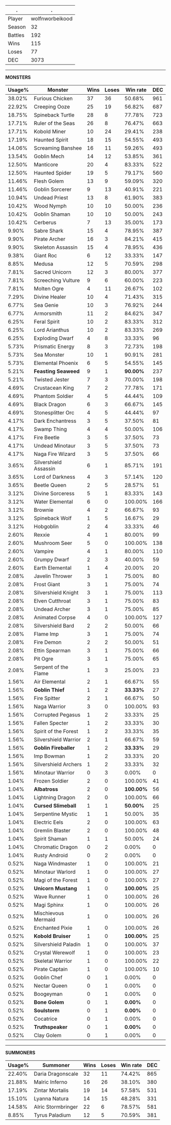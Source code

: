 .|.
|-|-
Player|wolfnworbeikood
Season|32
Battles|192
Wins|115
Loses|77
DEC|3073

---
**MONSTERS**

Usage%|Monster|Wins|Loses|Win rate|DEC|
-|-|-|-|-|-|
38.02%|Furious Chicken|37|36|50.68%|961|
22.92%|Creeping Ooze|25|19|56.82%|687|
18.75%|Spineback Turtle|28|8|77.78%|723|
17.71%|Ruler of the Seas|26|8|76.47%|663|
17.71%|Kobold Miner|10|24|29.41%|238|
17.19%|Haunted Spirit|18|15|54.55%|493|
14.06%|Screaming Banshee|16|11|59.26%|493|
13.54%|Goblin Mech|14|12|53.85%|361|
12.50%|Manticore|20|4|83.33%|522|
12.50%|Haunted Spider|19|5|79.17%|560|
11.46%|Flesh Golem|13|9|59.09%|320|
11.46%|Goblin Sorcerer|9|13|40.91%|221|
10.94%|Undead Priest|13|8|61.90%|383|
10.42%|Wood Nymph|10|10|50.00%|236|
10.42%|Goblin Shaman|10|10|50.00%|243|
10.42%|Cerberus|7|13|35.00%|173|
9.90%|Sabre Shark|15|4|78.95%|387|
9.90%|Pirate Archer|16|3|84.21%|415|
9.90%|Skeleton Assassin|15|4|78.95%|436|
9.38%|Giant Roc|6|12|33.33%|147|
8.85%|Medusa|12|5|70.59%|298|
7.81%|Sacred Unicorn|12|3|80.00%|377|
7.81%|Screeching Vulture|9|6|60.00%|223|
7.81%|Molten Ogre|4|11|26.67%|102|
7.29%|Divine Healer|10|4|71.43%|315|
6.77%|Sea Genie|10|3|76.92%|244|
6.77%|Armorsmith|11|2|84.62%|347|
6.25%|Feral Spirit|10|2|83.33%|312|
6.25%|Lord Arianthus|10|2|83.33%|269|
6.25%|Exploding Dwarf|4|8|33.33%|96|
5.73%|Prismatic Energy|8|3|72.73%|198|
5.73%|Sea Monster|10|1|90.91%|281|
5.73%|Elemental Phoenix|6|5|54.55%|145|
5.21%|**Feasting Seaweed**|9|1|**90.00%**|237|
5.21%|Twisted Jester|7|3|70.00%|198|
4.69%|Crustacean King|7|2|77.78%|171|
4.69%|Phantom Soldier|4|5|44.44%|109|
4.69%|Black Dragon|6|3|66.67%|145|
4.69%|Stonesplitter Orc|4|5|44.44%|97|
4.17%|Dark Enchantress|3|5|37.50%|81|
4.17%|Swamp Thing|4|4|50.00%|106|
4.17%|Fire Beetle|3|5|37.50%|73|
4.17%|Undead Minotaur|3|5|37.50%|73|
4.17%|Naga Fire Wizard|3|5|37.50%|66|
3.65%|Silvershield Assassin|6|1|85.71%|191|
3.65%|Lord of Darkness|4|3|57.14%|120|
3.65%|Beetle Queen|2|5|28.57%|51|
3.12%|Divine Sorceress|5|1|83.33%|143|
3.12%|Water Elemental|6|0|100.00%|166|
3.12%|Brownie|4|2|66.67%|93|
3.12%|Spineback Wolf|1|5|16.67%|29|
3.12%|Hobgoblin|2|4|33.33%|46|
2.60%|Rexxie|4|1|80.00%|99|
2.60%|Mushroom Seer|5|0|100.00%|138|
2.60%|Vampire|4|1|80.00%|110|
2.60%|Grumpy Dwarf|2|3|40.00%|59|
2.60%|Earth Elemental|1|4|20.00%|20|
2.08%|Javelin Thrower|3|1|75.00%|80|
2.08%|Frost Giant|3|1|75.00%|74|
2.08%|Silvershield Knight|3|1|75.00%|113|
2.08%|Elven Cutthroat|3|1|75.00%|83|
2.08%|Undead Archer|3|1|75.00%|85|
2.08%|Animated Corpse|4|0|100.00%|127|
2.08%|Silvershield Bard|2|2|50.00%|66|
2.08%|Flame Imp|3|1|75.00%|74|
2.08%|Fire Demon|2|2|50.00%|51|
2.08%|Ettin Spearman|3|1|75.00%|66|
2.08%|Pit Ogre|3|1|75.00%|65|
2.08%|Serpent of the Flame|1|3|25.00%|23|
1.56%|Air Elemental|2|1|66.67%|55|
1.56%|**Goblin Thief**|1|2|**33.33%**|27|
1.56%|Fire Spitter|2|1|66.67%|50|
1.56%|Naga Warrior|3|0|100.00%|93|
1.56%|Corrupted Pegasus|1|2|33.33%|25|
1.56%|Fallen Specter|1|2|33.33%|30|
1.56%|Spirit of the Forest|1|2|33.33%|35|
1.56%|Silvershield Warrior|2|1|66.67%|59|
1.56%|**Goblin Fireballer**|1|2|**33.33%**|29|
1.56%|Imp Bowman|1|2|33.33%|20|
1.56%|Silvershield Archers|1|2|33.33%|32|
1.56%|Minotaur Warrior|0|3|0.00%|0|
1.04%|Frozen Soldier|2|0|100.00%|41|
1.04%|**Albatross**|2|0|**100.00%**|56|
1.04%|Lightning Dragon|2|0|100.00%|66|
1.04%|**Cursed Slimeball**|1|1|**50.00%**|25|
1.04%|Serpentine Mystic|1|1|50.00%|35|
1.04%|Electric Eels|2|0|100.00%|63|
1.04%|Gremlin Blaster|2|0|100.00%|48|
1.04%|Spirit Shaman|1|1|50.00%|24|
1.04%|Chromatic Dragon|0|2|0.00%|0|
1.04%|Rusty Android|0|2|0.00%|0|
0.52%|Naga Windmaster|1|0|100.00%|21|
0.52%|Minotaur Warlord|1|0|100.00%|27|
0.52%|Magi of the Forest|1|0|100.00%|27|
0.52%|**Unicorn Mustang**|1|0|**100.00%**|25|
0.52%|Wave Runner|1|0|100.00%|26|
0.52%|Magi Sphinx|1|0|100.00%|26|
0.52%|Mischievous Mermaid|1|0|100.00%|26|
0.52%|Enchanted Pixie|1|0|100.00%|26|
0.52%|**Kobold Bruiser**|1|0|**100.00%**|25|
0.52%|Silvershield Paladin|1|0|100.00%|37|
0.52%|Crystal Werewolf|1|0|100.00%|23|
0.52%|Skeletal Warrior|1|0|100.00%|22|
0.52%|Pirate Captain|1|0|100.00%|10|
0.52%|Goblin Chef|0|1|0.00%|0|
0.52%|Nectar Queen|0|1|0.00%|0|
0.52%|Boogeyman|0|1|0.00%|0|
0.52%|**Bone Golem**|0|1|**0.00%**|0|
0.52%|**Soulstorm**|0|1|**0.00%**|0|
0.52%|Cocatrice|0|1|0.00%|0|
0.52%|**Truthspeaker**|0|1|**0.00%**|0|
0.52%|Clay Golem|0|1|0.00%|0|

---
**SUMMONERS**

Usage%|Summoner|Wins|Loses|Win rate|DEC|
-|-|-|-|-|-|
22.40%|Daria Dragonscale|32|11|74.42%|865|
21.88%|Malric Inferno|16|26|38.10%|380|
17.19%|Zintar Mortalis|19|14|57.58%|531|
15.10%|Lyanna Natura|14|15|48.28%|331|
14.58%|Alric Stormbringer|22|6|78.57%|581|
8.85%|Tyrus Paladium|12|5|70.59%|381|

